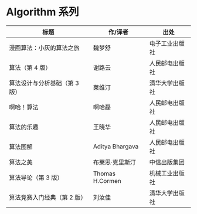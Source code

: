 # Algorithm 系列

| 标题                          | 作/译者         | 出处           |
| ----------------------------- | --------------- | -------------- |
| 漫画算法：小灰的算法之旅      | 魏梦舒          | 电子工业出版社 |
| 算法（第 4 版）               | 谢路云          | 人民邮电出版社 |
| 算法设计与分析基础（第 3 版） | 莱维汀          | 清华大学出版社 |
| 啊哈！算法                    | 啊哈磊          | 人民邮电出版社 |
| 算法的乐趣                    | 王晓华          | 人民邮电出版社 |
| 算法图解                      | Aditya Bhargava | 人民邮电出版社 |
| 算法之美                      | 布莱恩·克里斯汀 | 中信出版集团   |
| 算法导论（第 3 版）           | Thomas H.Cormen | 机械工业出版社 |
| 算法竞赛入门经典（第 2 版）   | 刘汝佳          | 清华大学出版社 |